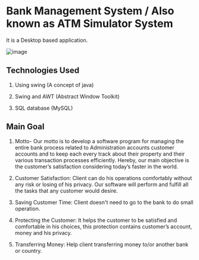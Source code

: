 # Bank Management System / Also known as ATM Simulator System

It is a Desktop based application.

![image](https://user-images.githubusercontent.com/78250787/219851619-935f6bdb-9a48-4cfd-b6b3-08aac8f07444.png)

## Technologies Used

1. Using swing (A concept of java)

2. Swing and AWT (Abstract Window Toolkit)

3. SQL database (MySQL)

## Main Goal

1. Motto- Our motto is to develop a software program for managing the entire bank process related to Administration accounts customer accounts and to keep each every track about their property and their various transaction processes efficiently.
Hereby, our main objective is the customer’s satisfaction considering today’s faster in the world.

2. Customer Satisfaction: Client can do his operations comfortably without any risk or losing of his privacy. Our software will perform and fulfill all the tasks that any customer would desire.

3. Saving Customer Time: Client doesn't need to go to the bank to do small operation.

4. Protecting the Customer: It helps the customer to be satisfied and comfortable in his choices, this protection contains customer’s account, money and his privacy.

5. Transferring Money: Help client transferring money to/or another bank or country.

